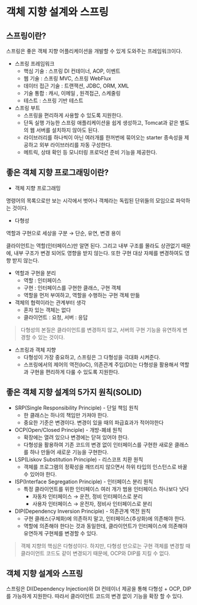 # 객체 지향 설계와 스프링

## 스프링이란?

 스프링은 좋은 객체 지향 어플리케이션을 개발할 수 있게 도와주는 프레임워크이다.

- 스프링 프레임워크
    - 핵심 기술 : 스프링 DI 컨테이너, AOP, 이벤트
    - 웹 기술 : 스프링 MVC, 스프링 WebFlux
    - 데이터 접근 기술 : 트랜잭션, JDBC, ORM, XML
    - 기술 통합 :  캐시, 이메일 , 원격접근, 스케줄링
    - 테스트 : 스프링 기반 테스트
- 스프링 부트
    - 스프링을 편리하게 사용할 수 있도록 지원한다.
    - 단독 실행 가능한 스프링 애플리케이션을 쉽게 생성하고, Tomcat과 같은 별도의 웹 서버를 설치하지 않아도 된다.
    - 라이브러리를 하나씩이 아닌 여러개를 한꺼번에 묶어오는 starter 종속성을 제공하고 외부 라이브러리를 자동 구성한다.
    - 메트릭, 상태 확인 등 모니터링 프로덕션 준비 기능을 제공한다.

## 좋은 객체 지향 프로그래밍이란?

- 객체 지향 프로그래밍

 명령어의 목록으로만 보는 시각에서 벗어나 객체라는 독립된 단위들의 모임으로 파악하는 것이다.

- 다형성

 역할과 구현으로 세상을 구분 → 단순, 유연, 변경 용이

클라이언트는 역할(인터페이스)만 알면 된다. 그리고 내부 구조를 몰라도 상관없기 때문에, 내부 구조가 변경 되어도 영향을 받지 않는다. 또한 구현 대상 자체를 변경하여도 영향 받지 않는다.

- 역할과 구현을 분리
    - 역할 : 인터페이스
    - 구현 : 인터페이스를 구현한 클래스, 구현 객체
    - 역할을 먼저 부여하고, 역할을 수행하는 구현 객체 만듦
- 객체의 협력이라는 관계부터 생각
    - 혼자 있는 객체는 없다
    - 클라이언트 : 요청, 서버 : 응답

> 다형성의 본질은 클라이언트를 변경하지 않고, 서버의 구현 기능을 유연하게 변경할 수 있는 것이다.
> 
- 스프링과 객체 지향
    - 다형성이 가장 중요하고, 스프링은 그 다형성을 극대화 시켜준다.
    - 스프링에서의 제어의 역전(IoC), 의존관계 주입(DI)는 다형성을 활용해서 역할과 구현을 편리하게 다룰 수 있도록 지원한다.

## 좋은 객체 지향 설계의 5가지 원칙(SOLID)

- SRP(Single Responsibility Principle) - 단일 책임 원칙
    - 한 클래스는 하나의 책임만 가져야 한다.
    - 중요한 기준은 변경이다. 변경이 있을 때의 파급효과가 적어야한다
- OCP(Open/Closed Principle) - 개방-폐쇄 원칙
    - 확장에는 열려 있으나 변경에는 닫혀 있어야 한다.
    - 다형성을 활용하여 기존 코드의 변경 없이 인터페이스를 구현한 새로운 클래스를 하나 만들어 새로운 기능을 구현한다.
- LSP(Liskov Substitution Principle) - 리스코프 치환 원칙
    - 객체를 프로그램의 정확성을 깨뜨리지 않으면서 하위 타입의 인스턴스로 바꿀 수 있어야 한다.
- ISP(Interface Segregation Principle) - 인터페이스 분리 원칙
    - 특정 클라이언트를 위한 인터페이스 여러 개가 범용 인터페이스 하나보다 낫다
        - 자동차 인터페이스 → 운전, 정비 인터페이스로 분리
        - 사용자 인터페이스 → 운전자, 정비사 인터페이스로 분리
- DIP(Dependency Inversion Principle) - 의존관계 역전 원칙
    - 구현 클래스(구체화)에 의존하지 말고, 인터페이스(추상화)에 의존해야 한다.
    - 역할에 의존해야 한다는 것과 동일한데, 클라이언트가 인터페이스에 의존해야 유연하게 구현체를 변경할 수 있다.

> 객체 지향의 핵심은 다형성이다.
하지만, 다형성 만으로는 구현 객체를 변경할 때 클라이언트 코드도 같이 변경되기 때문에, OCP와 DIP를 지킬 수 없다.
> 

## 객체 지향 설계와 스프링

스프링은 DI(Dependency Injection)와 DI 컨테이너 제공을 통해 다형성 + OCP, DIP를 가능하게 지원한다. 따라서 클라이언트 코드의 변경 없이 기능을 확장 할 수 있다.